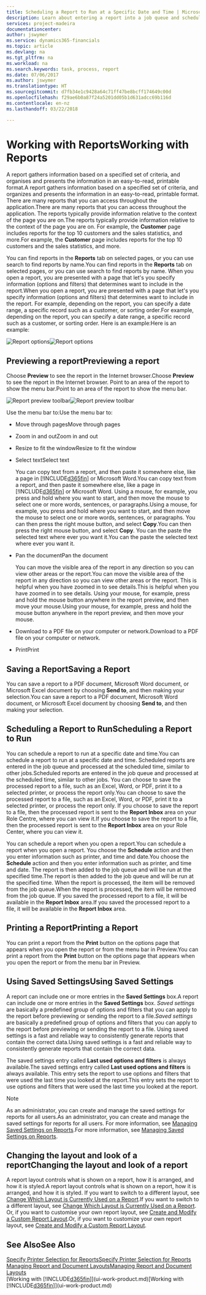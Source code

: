 ```yaml
---
title: Scheduling a Report to Run at a Specific Date and Time | Microsoft Docs
description: Learn about entering a report into a job queue and scheduling it to be processed at a specific date and time.
services: project-madeira
documentationcenter: 
author: jswymer
ms.service: dynamics365-financials
ms.topic: article
ms.devlang: na
ms.tgt_pltfrm: na
ms.workload: na
ms.search.keywords: task, process, report
ms.date: 07/06/2017
ms.author: jswymer
ms.translationtype: HT
ms.sourcegitcommit: d7fb34e1c9428a64c71ff47be8bcff174649c00d
ms.openlocfilehash: f29ae6b0a87f24a5201dd05b1d631adcc69b116d
ms.contentlocale: en-nz
ms.lasthandoff: 03/22/2018

---
```

# <a name="working-with-reports"></a><span data-ttu-id="1aeb2-103">Working with Reports</span><span class="sxs-lookup"><span data-stu-id="1aeb2-103">Working with Reports</span></span>
<span data-ttu-id="1aeb2-104">A report gathers information based on a specified set of criteria, and organises and presents the information in an easy-to-read, printable format.</span><span class="sxs-lookup"><span data-stu-id="1aeb2-104">A report gathers information based on a specified set of criteria, and organizes and presents the information in an easy-to-read, printable format.</span></span> <span data-ttu-id="1aeb2-105">There are many reports that you can access throughout the application.</span><span class="sxs-lookup"><span data-stu-id="1aeb2-105">There are many reports that you can access throughout the application.</span></span> <span data-ttu-id="1aeb2-106">The reports typically provide information relative to the context of the page you are on.</span><span class="sxs-lookup"><span data-stu-id="1aeb2-106">The reports typically provide information relative to the context of the page you are on.</span></span> <span data-ttu-id="1aeb2-107">For example, the **Customer** page includes reports for the top 10 customers and the sales statistics, and more.</span><span class="sxs-lookup"><span data-stu-id="1aeb2-107">For example, the **Customer** page includes reports for the top 10 customers and the sales statistics, and more.</span></span>

<span data-ttu-id="1aeb2-108">You can find reports in the **Reports** tab on selected pages, or you can use search to find reports by name.</span><span class="sxs-lookup"><span data-stu-id="1aeb2-108">You can find reports in the **Reports** tab on selected pages, or you can use search to find reports by name.</span></span> <span data-ttu-id="1aeb2-109">When you open a report, you are presented with a page that let's you specify information (options and filters) that determines want to include in the report.</span><span class="sxs-lookup"><span data-stu-id="1aeb2-109">When you open a report, you are presented with a page that let's you specify information (options and filters) that determines want to include in the report.</span></span> <span data-ttu-id="1aeb2-110">For example, depending on the report, you can specify a date range, a specific record such as a customer, or sorting order.</span><span class="sxs-lookup"><span data-stu-id="1aeb2-110">For example, depending on the report, you can specify a date range, a specific record such as a customer, or sorting order.</span></span> <span data-ttu-id="1aeb2-111">Here is an example:</span><span class="sxs-lookup"><span data-stu-id="1aeb2-111">Here is an example:</span></span>

<span data-ttu-id="1aeb2-112">![Report options](media/report_options.png "Report options")</span><span class="sxs-lookup"><span data-stu-id="1aeb2-112">![Report options](media/report_options.png "Report options")</span></span>

## <a name="previewing-a-report"></a><span data-ttu-id="1aeb2-113">Previewing a report</span><span class="sxs-lookup"><span data-stu-id="1aeb2-113">Previewing a report</span></span>
<span data-ttu-id="1aeb2-114">Choose **Preview** to see the report in the Internet browser.</span><span class="sxs-lookup"><span data-stu-id="1aeb2-114">Choose **Preview** to see the report in the Internet browser.</span></span> <span data-ttu-id="1aeb2-115">Point to an area of the report to show the menu bar.</span><span class="sxs-lookup"><span data-stu-id="1aeb2-115">Point to an area of the report to show the menu bar.</span></span>  

<span data-ttu-id="1aeb2-116">![Report preview toolbar](media/report_viewer.png "Report preview toolbar")</span><span class="sxs-lookup"><span data-stu-id="1aeb2-116">![Report preview toolbar](media/report_viewer.png "Report preview toolbar")</span></span>

<span data-ttu-id="1aeb2-117">Use the menu bar to:</span><span class="sxs-lookup"><span data-stu-id="1aeb2-117">Use the menu bar to:</span></span>

-   <span data-ttu-id="1aeb2-118">Move through pages</span><span class="sxs-lookup"><span data-stu-id="1aeb2-118">Move through pages</span></span>
-   <span data-ttu-id="1aeb2-119">Zoom in and out</span><span class="sxs-lookup"><span data-stu-id="1aeb2-119">Zoom in and out</span></span>
-   <span data-ttu-id="1aeb2-120">Resize to fit the window</span><span class="sxs-lookup"><span data-stu-id="1aeb2-120">Resize to fit the window</span></span>
-   <span data-ttu-id="1aeb2-121">Select text</span><span class="sxs-lookup"><span data-stu-id="1aeb2-121">Select text</span></span>

    <span data-ttu-id="1aeb2-122">You can copy text from a report, and then paste it somewhere else, like a page in [!INCLUDE[d365fin](includes/d365fin_md.md)] or Microsoft Word.</span><span class="sxs-lookup"><span data-stu-id="1aeb2-122">You can copy text from a report, and then paste it somewhere else, like a page in [!INCLUDE[d365fin](includes/d365fin_md.md)] or Microsoft Word.</span></span>  <span data-ttu-id="1aeb2-123">Using a mouse, for example, you press and hold where you want to start, and then move the mouse to select one or more words, sentences, or paragraphs.</span><span class="sxs-lookup"><span data-stu-id="1aeb2-123">Using a mouse, for example, you press and hold where you want to start, and then move the mouse to select one or more words, sentences, or paragraphs.</span></span> <span data-ttu-id="1aeb2-124">You can then press the right mouse button, and select **Copy**.</span><span class="sxs-lookup"><span data-stu-id="1aeb2-124">You can then press the right mouse button, and select **Copy**.</span></span> <span data-ttu-id="1aeb2-125">You can the paste the selected text where ever you want it.</span><span class="sxs-lookup"><span data-stu-id="1aeb2-125">You can the paste the selected text where ever you want it.</span></span>
-   <span data-ttu-id="1aeb2-126">Pan the document</span><span class="sxs-lookup"><span data-stu-id="1aeb2-126">Pan the document</span></span>

    <span data-ttu-id="1aeb2-127">You can move the visible area of the report in any direction so you can view other areas or the report.</span><span class="sxs-lookup"><span data-stu-id="1aeb2-127">You can move the visible area of the report in any direction so you can view other areas or the report.</span></span> <span data-ttu-id="1aeb2-128">This is helpful when you have zoomed in to see details.</span><span class="sxs-lookup"><span data-stu-id="1aeb2-128">This is helpful when you have zoomed in to see details.</span></span>  <span data-ttu-id="1aeb2-129">Using your mouse, for example, press and hold the mouse button anywhere in the report preview, and then move your mouse.</span><span class="sxs-lookup"><span data-stu-id="1aeb2-129">Using your mouse, for example, press and hold the mouse button anywhere in the report preview, and then move your mouse.</span></span>

-   <span data-ttu-id="1aeb2-130">Download to a PDF file on your computer or network.</span><span class="sxs-lookup"><span data-stu-id="1aeb2-130">Download to a PDF file on your computer or network.</span></span>
-   <span data-ttu-id="1aeb2-131">Print</span><span class="sxs-lookup"><span data-stu-id="1aeb2-131">Print</span></span>


## <a name="saving-a-report"></a><span data-ttu-id="1aeb2-132">Saving a Report</span><span class="sxs-lookup"><span data-stu-id="1aeb2-132">Saving a Report</span></span>
<span data-ttu-id="1aeb2-133">You can save a report to a PDF document, Microsoft Word document, or Microsoft Excel document by choosing **Send to**, and then making your selection.</span><span class="sxs-lookup"><span data-stu-id="1aeb2-133">You can save a report to a PDF document, Microsoft Word document, or Microsoft Excel document by choosing **Send to**, and then making your selection.</span></span>

## <a name="ScheduleReport"></a> <span data-ttu-id="1aeb2-134">Scheduling a Report to Run</span><span class="sxs-lookup"><span data-stu-id="1aeb2-134">Scheduling a Report to Run</span></span>
<span data-ttu-id="1aeb2-135">You can schedule a report to run at a specific date and time.</span><span class="sxs-lookup"><span data-stu-id="1aeb2-135">You can schedule a report to run at a specific date and time.</span></span> <span data-ttu-id="1aeb2-136">Scheduled reports are entered in the job queue and processed at the scheduled time, similar to other jobs.</span><span class="sxs-lookup"><span data-stu-id="1aeb2-136">Scheduled reports are entered in the job queue and processed at the scheduled time, similar to other jobs.</span></span> <span data-ttu-id="1aeb2-137">You can choose to save the processed report to a file, such as an Excel, Word, or PDF, print it to a selected printer, or process the report only.</span><span class="sxs-lookup"><span data-stu-id="1aeb2-137">You can choose to save the processed report to a file, such as an Excel, Word, or PDF, print it to a selected printer, or process the report only.</span></span> <span data-ttu-id="1aeb2-138">If you choose to save the report to a file, then the processed report is sent to the **Report Inbox** area on your Role Centre, where you can view it.</span><span class="sxs-lookup"><span data-stu-id="1aeb2-138">If you choose to save the report to a file, then the processed report is sent to the **Report Inbox** area on your Role Center, where you can view it.</span></span>

<span data-ttu-id="1aeb2-139">You can schedule a report when you open a report.</span><span class="sxs-lookup"><span data-stu-id="1aeb2-139">You can schedule a report when you open a report.</span></span> <span data-ttu-id="1aeb2-140">You choose the **Schedule** action and then you enter information such as printer, and time and date.</span><span class="sxs-lookup"><span data-stu-id="1aeb2-140">You choose the **Schedule** action and then you enter information such as printer, and time and date.</span></span> <span data-ttu-id="1aeb2-141">The report is then added to the job queue and will be run at the specified time.</span><span class="sxs-lookup"><span data-stu-id="1aeb2-141">The report is then added to the job queue and will be run at the specified time.</span></span> <span data-ttu-id="1aeb2-142">When the report is processed, the item will be removed from the job queue.</span><span class="sxs-lookup"><span data-stu-id="1aeb2-142">When the report is processed, the item will be removed from the job queue.</span></span> <span data-ttu-id="1aeb2-143">If you saved the processed report to a file, it will be available in the **Report Inbox** area.</span><span class="sxs-lookup"><span data-stu-id="1aeb2-143">If you saved the processed report to a file, it will be available in the **Report Inbox** area.</span></span>

## <a name="PrintReport"></a><span data-ttu-id="1aeb2-144">Printing a Report</span><span class="sxs-lookup"><span data-stu-id="1aeb2-144">Printing a Report</span></span>
<span data-ttu-id="1aeb2-145">You can print a report from the **Print** button on the options page that appears when you open the report or from the menu bar in Preview.</span><span class="sxs-lookup"><span data-stu-id="1aeb2-145">You can print a report from the **Print** button on the options page that appears when you open the report or from the menu bar in Preview.</span></span>

## <a name="using-saved-settings"></a><span data-ttu-id="1aeb2-146">Using Saved Settings</span><span class="sxs-lookup"><span data-stu-id="1aeb2-146">Using Saved Settings</span></span>
<span data-ttu-id="1aeb2-147">A report can include one or more entries in the **Saved Settings** box.</span><span class="sxs-lookup"><span data-stu-id="1aeb2-147">A report can include one or more entries in the **Saved Settings** box.</span></span> <span data-ttu-id="1aeb2-148">*Saved settings* are basically a predefined group of options and filters that you can apply to the report before previewing or sending the report to a file.</span><span class="sxs-lookup"><span data-stu-id="1aeb2-148">*Saved settings* are basically a predefined group of options and filters that you can apply to the report before previewing or sending the report to a file.</span></span> <span data-ttu-id="1aeb2-149">Using saved settings is a fast and reliable way to consistently generate reports that contain the correct data.</span><span class="sxs-lookup"><span data-stu-id="1aeb2-149">Using saved settings is a fast and reliable way to consistently generate reports that contain the correct data.</span></span>

<span data-ttu-id="1aeb2-150">The saved settings entry called **Last used options and filters** is always available.</span><span class="sxs-lookup"><span data-stu-id="1aeb2-150">The saved settings entry called **Last used options and filters** is always available.</span></span> <span data-ttu-id="1aeb2-151">This entry sets the report to use options and filters that were used the last time you looked at the report.</span><span class="sxs-lookup"><span data-stu-id="1aeb2-151">This entry sets the report to use options and filters that were used the last time you looked at the report.</span></span>

>[!NOTE]
><span data-ttu-id="1aeb2-152">As an administrator, you can create and manage the saved settings for reports for all users.</span><span class="sxs-lookup"><span data-stu-id="1aeb2-152">As an administrator, you can create and manage the saved settings for reports for all users.</span></span> <span data-ttu-id="1aeb2-153">For more information, see [Managing Saved Settings on Reports](reports-saving-reusing-settings.md).</span><span class="sxs-lookup"><span data-stu-id="1aeb2-153">For more information, see [Managing Saved Settings on Reports](reports-saving-reusing-settings.md).</span></span>

## <a name="changing-the-layout-and-look-of-a-report"></a><span data-ttu-id="1aeb2-154">Changing the layout and look of a report</span><span class="sxs-lookup"><span data-stu-id="1aeb2-154">Changing the layout and look of a report</span></span>
<span data-ttu-id="1aeb2-155">A report layout controls what is shown on a report, how it is arranged, and how it is styled.</span><span class="sxs-lookup"><span data-stu-id="1aeb2-155">A report layout controls what is shown on a report, how it is arranged, and how it is styled.</span></span> <span data-ttu-id="1aeb2-156">If you want to switch to a different layout, see [Change Which Layout is Currently Used on a Report](ui-how-change-layout-currently-used-report.md).</span><span class="sxs-lookup"><span data-stu-id="1aeb2-156">If you want to switch to a different layout, see [Change Which Layout is Currently Used on a Report](ui-how-change-layout-currently-used-report.md).</span></span> <span data-ttu-id="1aeb2-157">Or, if you want to customise your own report layout, see [Create and Modify a Custom Report Layout](ui-how-create-custom-report-layout.md).</span><span class="sxs-lookup"><span data-stu-id="1aeb2-157">Or, if you want to customize your own report layout, see [Create and Modify a Custom Report Layout](ui-how-create-custom-report-layout.md).</span></span>

## <a name="see-also"></a><span data-ttu-id="1aeb2-158">See Also</span><span class="sxs-lookup"><span data-stu-id="1aeb2-158">See Also</span></span>
[<span data-ttu-id="1aeb2-159">Specify Printer Selection for Reports</span><span class="sxs-lookup"><span data-stu-id="1aeb2-159">Specify Printer Selection for Reports</span></span>](ui-specify-printer-selection-reports.md)  
[<span data-ttu-id="1aeb2-160">Managing Report and Document Layouts</span><span class="sxs-lookup"><span data-stu-id="1aeb2-160">Managing Report and Document Layouts</span></span>](ui-manage-report-layouts.md)  
<span data-ttu-id="1aeb2-161">[Working with [!INCLUDE[d365fin](includes/d365fin_md.md)]](ui-work-product.md)</span><span class="sxs-lookup"><span data-stu-id="1aeb2-161">[Working with [!INCLUDE[d365fin](includes/d365fin_md.md)]](ui-work-product.md)</span></span>

